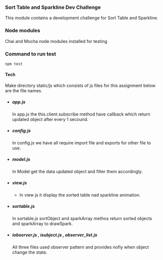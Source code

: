 ### Sort Table and Sparkline Dev Challenge

This module contains a development challenge for Sort Table and Sparkline.

### Node modules
Chai and Mocha node modules installed for testing

### Command to run test
    npm test

#### Tech

Make directory static/js which consists of js files for this assignment below are the file names.

- ##### app.js
  In app.js the this.client.subscribe method have callback which return updated object after every 1 secound.

- ##### config.js
  In config.js we have all require import file and exports for other file to use.

- ##### model.js
  In Model get the data updated object and filter them accordingly.

- ##### view.js
  - In view js it display the sorted table nad sparkline animation.

- ##### sortable.js
  In sortable.js sortObject and sparkArray methos return sorted objects and sparkArray to drawSpark.

- ##### iobserver.js , isubject.js , observer_list.js

  All three files used observer pattern and provides nofiy when object change the state.

